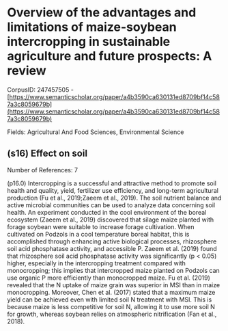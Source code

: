 # Overview of the advantages and limitations of maize-soybean intercropping in sustainable agriculture and future prospects: A review

CorpusID: 247457505 - [https://www.semanticscholar.org/paper/a4b3590ca630131ed8709bf14c587a3c8059679b](https://www.semanticscholar.org/paper/a4b3590ca630131ed8709bf14c587a3c8059679b)

Fields: Agricultural And Food Sciences, Environmental Science

## (s16) Effect on soil
Number of References: 7

(p16.0) Intercropping is a successful and attractive method to promote soil health and quality, yield, fertilizer use efficiency, and long-term agricultural production (Fu et al., 2019;Zaeem et al., 2019). The soil nutrient balance and active microbial communities can be used to analyze data concerning soil health. An experiment conducted in the cool environment of the boreal ecosystem (Zaeem et al., 2019) discovered that silage maize planted with forage soybean were suitable to increase forage cultivation. When cultivated on Podzols in a cool temperature boreal habitat, this is accomplished through enhancing active biological processes, rhizosphere soil acid phosphatase activity, and accessible P. Zaeem et al. (2019) found that rhizosphere soil acid phosphatase activity was significantly (p < 0.05) higher, especially in the intercropping treatment compared with monocropping; this implies that intercropped maize planted on Podzols can use organic P more efficiently than monocropped maize. Fu et al. (2019) revealed that the N uptake of maize grain was superior in MSI than in maize monocropping. Moreover, Chen et al. (2017) stated that a maximum maize yield can be achieved even with limited soil N treatment with MSI. This is because maize is less competitive for soil N, allowing it to use more soil N for growth, whereas soybean relies on atmospheric nitrification (Fan et al., 2018).
